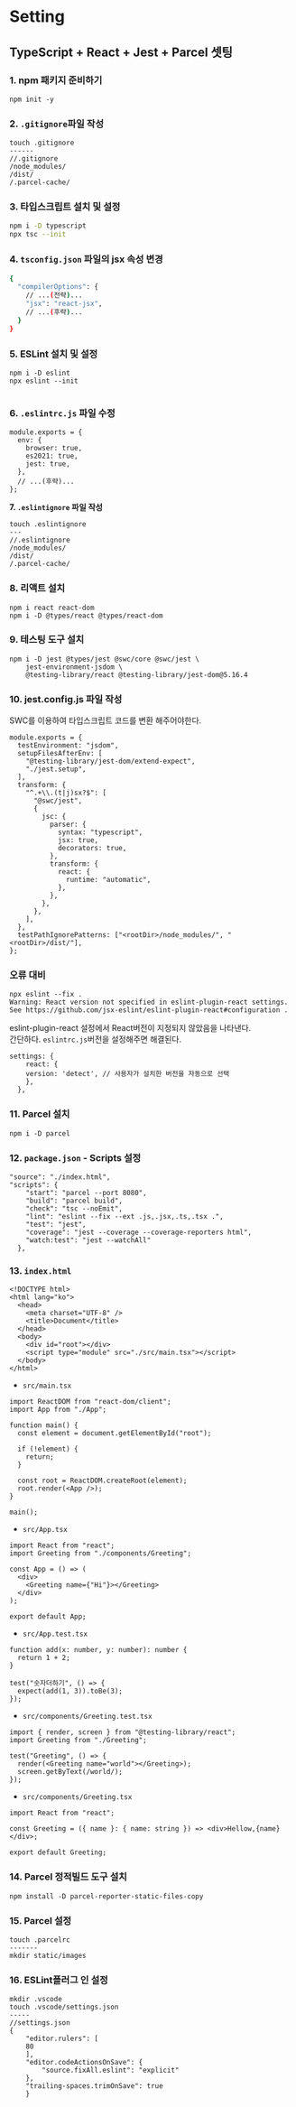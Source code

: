 # Setting

## TypeScript + React + Jest + Parcel 셋팅

### 1. npm 패키지 준비하기

```tsx
npm init -y
```

### 2. `.gitignore`파일 작성

```tsx
touch .gitignore
------
//.gitignore
/node_modules/
/dist/
/.parcel-cache/
```

### 3. 타입스크립트 설치 및 설정

```bash
npm i -D typescript
npx tsc --init
```

### 4. `tsconfig.json` 파일의 jsx 속성 변경

```bash
{
  "compilerOptions": {
    // ...(전략)...
    "jsx": "react-jsx",
    // ...(후략)...
  }
}
```

### 5. ESLint 설치 및 설정

```tsx
npm i -D eslint
npx eslint --init
```

<figure><img src="../dev/1/setting.png" alt=""/></figure>

### 6. `.eslintrc.js` 파일 수정

```tsx
module.exports = {
  env: {
    browser: true,
    es2021: true,
    jest: true,
  },
  // ...(후략)...
};
```

**7. `.eslintignore` 파일 작성**

```tsx
touch .eslintignore
---
//.eslintignore
/node_modules/
/dist/
/.parcel-cache/
```

### 8. 리액트 설치

```tsx
npm i react react-dom
npm i -D @types/react @types/react-dom
```

### 9. 테스팅 도구 설치

```tsx
npm i -D jest @types/jest @swc/core @swc/jest \
    jest-environment-jsdom \
    @testing-library/react @testing-library/jest-dom@5.16.4
```

### 10. jest.config.js 파일 작성

SWC를 이용하여 타입스크립트 코드를 변환 해주어야한다.

```tsx
module.exports = {
  testEnvironment: "jsdom",
  setupFilesAfterEnv: [
    "@testing-library/jest-dom/extend-expect",
    "./jest.setup",
  ],
  transform: {
    "^.+\\.(t|j)sx?$": [
      "@swc/jest",
      {
        jsc: {
          parser: {
            syntax: "typescript",
            jsx: true,
            decorators: true,
          },
          transform: {
            react: {
              runtime: "automatic",
            },
          },
        },
      },
    ],
  },
  testPathIgnorePatterns: ["<rootDir>/node_modules/", "<rootDir>/dist/"],
};
```

### 오류 대비

```tsx
npx eslint --fix .
Warning: React version not specified in eslint-plugin-react settings.
See https://github.com/jsx-eslint/eslint-plugin-react#configuration .
```

eslint-plugin-react 설정에서 React버전이 지정되지 않았음을 나타낸다. \
간단하다. `eslintrc.js`버전을 설정해주면 해결된다.

```tsx
settings: {
    react: {
    version: 'detect', // 사용자가 설치한 버전을 자동으로 선택
    },
  },
```

### 11. Parcel 설치

```tsx
npm i -D parcel
```

### 12. `package.json` - Scripts 설정

```tsx
"source": "./index.html",
"scripts": {
    "start": "parcel --port 8080",
    "build": "parcel build",
    "check": "tsc --noEmit",
    "lint": "eslint --fix --ext .js,.jsx,.ts,.tsx .",
    "test": "jest",
    "coverage": "jest --coverage --coverage-reporters html",
    "watch:test": "jest --watchAll"
  },
```

### 13. `index.html`

```tsx
<!DOCTYPE html>
<html lang="ko">
  <head>
    <meta charset="UTF-8" />
    <title>Document</title>
  </head>
  <body>
    <div id="root"></div>
    <script type="module" src="./src/main.tsx"></script>
  </body>
</html>
```

- `src/main.tsx`

```tsx
import ReactDOM from "react-dom/client";
import App from "./App";

function main() {
  const element = document.getElementById("root");

  if (!element) {
    return;
  }

  const root = ReactDOM.createRoot(element);
  root.render(<App />);
}

main();
```

- `src/App.tsx`

```tsx
import React from "react";
import Greeting from "./components/Greeting";

const App = () => (
  <div>
    <Greeting name={"Hi"}></Greeting>
  </div>
);

export default App;
```

- `src/App.test.tsx`

```tsx
function add(x: number, y: number): number {
  return 1 + 2;
}

test("숫자더하기", () => {
  expect(add(1, 3)).toBe(3);
});
```

- `src/components/Greeting.test.tsx`

```tsx
import { render, screen } from "@testing-library/react";
import Greeting from "./Greeting";

test("Greeting", () => {
  render(<Greeting name="world"></Greeting>);
  screen.getByText(/world/);
});
```

- `src/components/Greeting.tsx`

```tsx
import React from "react";

const Greeting = ({ name }: { name: string }) => <div>Hellow,{name}</div>;

export default Greeting;
```

### 14. Parcel 정적빌드 도구 설치

```tsx
npm install -D parcel-reporter-static-files-copy
```

### 15. Parcel 설정

```tsx
touch .parcelrc
-------
mkdir static/images
```

### 16. ESLint플러그 인 설정

```tsx
mkdir .vscode
touch .vscode/settings.json
-----
//settings.json
{
    "editor.rulers": [
    80
    ],
    "editor.codeActionsOnSave": {
        "source.fixAll.eslint": "explicit"
    },
    "trailing-spaces.trimOnSave": true
    }
```
